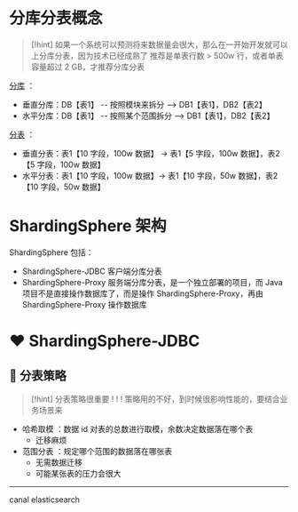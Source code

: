 
# 分库分表概念
>[!hint] 如果一个系统可以预测将来数据量会很大，那么在一开始开发就可以上分库分表，因为技术已经成熟了
>推荐是单表行数 > 500w 行，或者单表容量超过 2 GB，才推荐分库分表

<u>分库</u> ：
- 垂直分库：DB【表1】 -- 按照模块来拆分 --> DB1【表1】，DB2【表2】
- 水平分库：DB【表1】 -- 按照某个范围拆分 --> DB1【表1】，DB2【表2】

<u>分表</u> ：
- 垂直分表：表1【10 字段，100w 数据】 -> 表1【5 字段，100w 数据】，表2【5 字段，100w 数据】
- 水平分表：表1【10 字段，100w 数据】-> 表1【10 字段，50w 数据】，表2【10 字段，50w 数据】

# ShardingSphere 架构
ShardingSphere 包括：
- ShardingSphere-JDBC 客户端分库分表
- ShardingSphere-Proxy 服务端分库分表，是一个独立部署的项目，而 Java 项目不是直接操作数据库了，而是操作 ShardingSphere-Proxy，再由 ShardingSphere-Proxy 操作数据库


# ❤️ ShardingSphere-JDBC
## 💛 分表策略
>[!hint] 分表策略很重要 ! ! ! 策略用的不好，到时候很影响性能的，要结合业务场景来

- 哈希取模 ：数据 id 对表的总数进行取模，余数决定数据落在哪个表
	- 迁移麻烦
- 范围分表 ：规定哪个范围的数据落在哪张表
	- 无需数据迁移
	- 可能某张表的压力会很大



---

canal
elasticsearch


